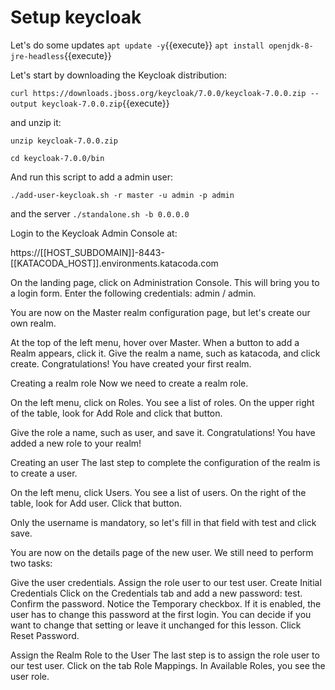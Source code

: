 # Setup keycloak

Let's do some updates
`apt update -y`{{execute}}
`apt install openjdk-8-jre-headless`{{execute}}


Let's start by downloading the Keycloak distribution:

`curl https://downloads.jboss.org/keycloak/7.0.0/keycloak-7.0.0.zip --output keycloak-7.0.0.zip`{{execute}}

and unzip it:

`unzip keycloak-7.0.0.zip`

`cd keycloak-7.0.0/bin`

And run this script to add a admin user:

`./add-user-keycloak.sh -r master -u admin -p admin`

and the server
`./standalone.sh -b 0.0.0.0`


Login to the Keycloak Admin Console at:

https://[[HOST_SUBDOMAIN]]-8443-[[KATACODA_HOST]].environments.katacoda.com


On the landing page, click on Administration Console. This will bring you to a login form. Enter the following credentials: admin / admin.

You are now on the Master realm configuration page, but let's create our own realm.

At the top of the left menu, hover over Master. When a button to add a Realm appears, click it. Give the realm a name, such as katacoda, and click create. Congratulations! You have created your first realm.


Creating a realm role
Now we need to create a realm role.

On the left menu, click on Roles. You see a list of roles. On the upper right of the table, look for Add Role and click that button.

Give the role a name, such as user, and save it. Congratulations! You have added a new role to your realm!


Creating an user
The last step to complete the configuration of the realm is to create a user.

On the left menu, click Users. You see a list of users. On the right of the table, look for Add user. Click that button.

Only the username is mandatory, so let's fill in that field with test and click save.

You are now on the details page of the new user. We still need to perform two tasks:

Give the user credentials.
Assign the role user to our test user.
Create Initial Credentials
Click on the Credentials tab and add a new password: test. Confirm the password. Notice the Temporary checkbox. If it is enabled, the user has to change this password at the first login. You can decide if you want to change that setting or leave it unchanged for this lesson. Click Reset Password.

Assign the Realm Role to the User
The last step is to assign the role user to our test user. Click on the tab Role Mappings. In Available Roles, you see the user role.

